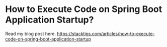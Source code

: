 # How to Execute Code on Spring Boot Application Startup?

Read my blog post here.
https://stacktips.com/articles/how-to-execute-code-on-spring-boot-application-startup